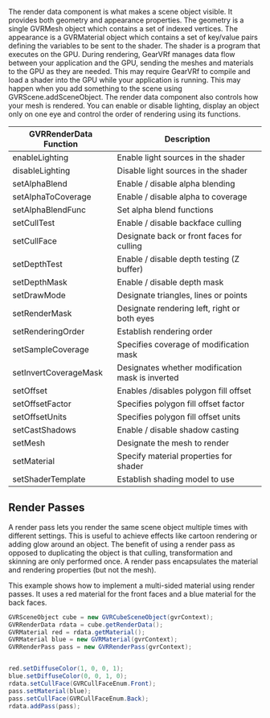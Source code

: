 The render data component is what makes a scene object visible. It provides both geometry and appearance properties. The geometry is a single GVRMesh object which contains a set of indexed vertices. The appearance is a GVRMaterial object which contains a set of key/value pairs defining the variables to be sent to the shader. The shader is a program that executes on the GPU. During rendering, GearVRf manages data flow between your application and the GPU, sending the meshes and materials to the GPU as they are needed. This may require GearVRf to compile and load a shader into the GPU while your application is running. This may happen when you add something to the scene using GVRScene.addSceneObject. The render data component also controls how your mesh is rendered. You can enable or disable lighting, display an object only on one eye and control the order of rendering using its functions.

|GVRRenderData Function|Description|
|---|---|
|enableLighting|Enable light sources in the shader|
|disableLighting|Disable light sources in the shader|
|setAlphaBlend|Enable / disable alpha blending|
|setAlphaToCoverage|Enable / disable alpha to coverage|
|setAlphaBlendFunc|Set alpha blend functions|
|setCullTest|Enable / disable backface culling|
|setCullFace|Designate back or front faces for culling|
|setDepthTest|Enable / disable depth testing (Z buffer)|
|setDepthMask|Enable / disable depth mask|
|setDrawMode|Designate triangles, lines or points|
|setRenderMask|Designate rendering left, right or both eyes|
|setRenderingOrder|Establish rendering order|
|setSampleCoverage|Specifies coverage of modification mask|
|setInvertCoverageMask|Designates whether modification mask is inverted|
|setOffset|Enables /disables polygon fill offset|
|setOffsetFactor|Specifies polygon fill offset factor|
|setOffsetUnits|Specifies polygon fill offset units|
|setCastShadows|Enable / disable shadow casting|
|setMesh|Designate the mesh to render|
|setMaterial|Specify material properties for shader|
|setShaderTemplate|Establish shading model to use 


## Render Passes

A render pass lets you render the same scene object multiple times with different settings. This is useful to achieve effects like cartoon rendering or adding glow around an object. The benefit of using a render pass as opposed to duplicating the object is that culling, transformation and skinning are only performed once. A render pass encapsulates the material and rendering properties (but not the mesh).

This example shows how to implement a multi-sided material using render passes. It uses a red material for the front faces and a blue material for the back faces. 

```java
GVRSceneObject cube = new GVRCubeSceneObject(gvrContext);
GVRRenderData rdata = cube.getRenderData();
GVRMaterial red = rdata.getMaterial();
GVRMaterial blue = new GVRMaterial(gvrContext);
GVRRenderPass pass = new GVRRenderPass(gvrContext);


red.setDiffuseColor(1, 0, 0, 1);
blue.setDiffuseColor(0, 0, 1, 0);
rdata.setCullFace(GVRCullFaceEnum.Front);
pass.setMaterial(blue);
pass.setCullFace(GVRCullFaceEnum.Back);
rdata.addPass(pass);
```
